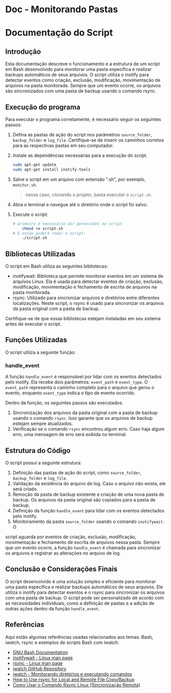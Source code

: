 # Doc - Monitorando Pastas

# Documentação do Script

## Introdução

Esta documentação descreve o funcionamento e a estrutura de um script em Bash desenvolvido para monitorar uma pasta específica e realizar backups automáticos de seus arquivos. O script utiliza o inotify para detectar eventos como criação, exclusão, modificação, movimentação de arquivos na pasta monitorada. Sempre que um evento ocorre, os arquivos são sincronizados com uma pasta de backup usando o comando rsync.

## Execução do programa

Para executar o programa corretamente, é necessário seguir os seguintes passos:

1. Defina as pastas de ação do script nos parâmetros `source_folder`, `backup_folder` e `log_file`. Certifique-se de inserir os caminhos corretos para as respectivas pastas em seu computador.
2. Instale as dependências necessárias para a execução do script. 
    
    ```bash
    sudo apt-get update
    sudo apt-get install inotify-tools
    ```
    
3. Salve o script em um arquivo com extensão ".sh", por exemplo, `monitor.sh`.
    
    > nesse caso, clonando o projeto, basta executar o `script.sh`.
    > 
4. Abra o terminal e navegue até o diretório onde o script foi salvo.
5. Execute o script:
    
    ```bash
    # primeiro é necessário dar permissões ao script
    	chmod +x script.sh
    # E então poderá rodar o script:
    	./script.sh
    ```
    

## Bibliotecas Utilizadas

O script em Bash utiliza as seguintes bibliotecas:

- inotifywait: Biblioteca que permite monitorar eventos em um sistema de arquivos Linux. Ela é usada para detectar eventos de criação, exclusão, modificação, movimentação e fechamento de escrita de arquivos na pasta monitorada.
- rsync: Utilizado para sincronizar arquivos e diretórios entre diferentes localizações. Neste script, o rsync é usado para sincronizar os arquivos da pasta original com a pasta de backup.

Certifique-se de que essas bibliotecas estejam instaladas em seu sistema antes de executar o script.

## Funções Utilizadas

O script utiliza a seguinte função:

### handle_event

A função `handle_event` é responsável por lidar com os eventos detectados pelo inotify. Ela recebe dois parâmetros: `event_path` e `event_type`. O `event_path` representa o caminho completo para o arquivo que gerou o evento, enquanto `event_type` indica o tipo de evento ocorrido.

Dentro da função, os seguintes passos são executados:

1. Sincronização dos arquivos da pasta original com a pasta de backup usando o comando `rsync`. Isso garante que os arquivos de backup estejam sempre atualizados.
2. Verificação se o comando `rsync` encontrou algum erro. Caso haja algum erro, uma mensagem de erro será exibida no terminal.

## Estrutura do Código

O script possui a seguinte estrutura:

1. Definição das pastas de ação do script, como `source_folder`, `backup_folder` e `log_file`.
2. Validação da existência do arquivo de log. Caso o arquivo não exista, ele será criado.
3. Remoção da pasta de backup existente e criação de uma nova pasta de backup. Os arquivos da pasta original são copiados para a pasta de backup.
4. Definição da função `handle_event` para lidar com os eventos detectados pelo inotify.
5. Monitoramento da pasta `source_folder` usando o comando `inotifywait`. O

script aguarda por eventos de criação, exclusão, modificação, movimentação e fechamento de escrita de arquivos nessa pasta. Sempre que um evento ocorre, a função `handle_event` é chamada para sincronizar os arquivos e registrar as alterações no arquivo de log.

## Conclusão e Considerações Finais

O script desenvolvido é uma solução simples e eficiente para monitorar uma pasta específica e realizar backups automáticos de seus arquivos. Ele utiliza o inotify para detectar eventos e o rsync para sincronizar os arquivos com uma pasta de backup. O script pode ser personalizado de acordo com as necessidades individuais, como a definição de pastas e a adição de outras ações dentro da função `handle_event`.

## Referências

Aqui estão algumas referências usadas relacionados aos temas: Bash, iwatch, rsync e exemplos de scripts Bash com iwatch:

- [GNU Bash Documentation](https://www.gnu.org/software/bash/manual/)
- [inotifywait - Linux man page](https://manpages.debian.org/buster/inotify-tools/inotifywait.1.en.html)
- [rsync - Linux man page](https://manpages.debian.org/buster/rsync/rsync.1.en.html)
- [iwatch GitHub Repository](https://github.com/iij/iwatch)
- [iwatch - Monitorando diretórios e executando comandos](https://www.vivaolinux.com.br/artigo/iwatch-Monitorando-diretorios-e-executando-comandos)
- [How to Use rsync for Local and Remote File Copy/Backup](https://www.tecmint.com/rsync-local-remote-file-synchronization-commands/)
- [Como Usar o Comando Rsync Linux (Sincronização Remota)](https://www.hostinger.com.br/tutoriais/comando-rsync-linux)